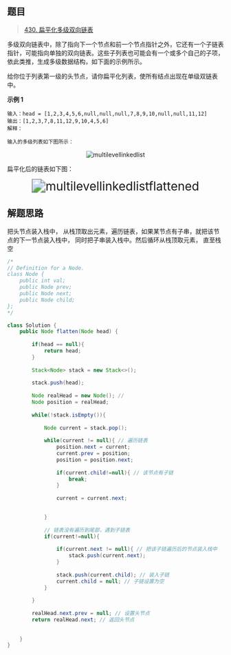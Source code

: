 ## 题目

> [430. 扁平化多级双向链表](https://leetcode-cn.com/problems/flatten-a-multilevel-doubly-linked-list/)

多级双向链表中，除了指向下一个节点和前一个节点指针之外，它还有一个子链表指针，可能指向单独的双向链表。这些子列表也可能会有一个或多个自己的子项，依此类推，生成多级数据结构，如下面的示例所示。

给你位于列表第一级的头节点，请你扁平化列表，使所有结点出现在单级双链表中。

**示例 1**

```
输入：head = [1,2,3,4,5,6,null,null,null,7,8,9,10,null,null,11,12]
输出：[1,2,3,7,8,11,12,9,10,4,5,6]
解释：

输入的多级列表如下图所示：
```

<center><img src="https://ning-wang.oss-cn-beijing.aliyuncs.com/blog-imags/multilevellinkedlist.png" alt="multilevellinkedlist"  /></center>

扁平化后的链表如下图：

<center><img src="https://ning-wang.oss-cn-beijing.aliyuncs.com/blog-imags/multilevellinkedlistflattened.png" alt="multilevellinkedlistflattened" style="zoom: 200%;" /></center>



## 解题思路

把头节点装入栈中， 从栈顶取出元素，遍历链表，如果某节点有子串，就把该节点的下一节点装入栈中， 同时把子串装入栈中。然后循环从栈顶取元素， 直至栈空

```java
/*
// Definition for a Node.
class Node {
    public int val;
    public Node prev;
    public Node next;
    public Node child;
};
*/

class Solution {
    public Node flatten(Node head) {
        
        if(head == null){
            return head;
        }
        
        Stack<Node> stack = new Stack<>();
        
        stack.push(head);
        
        Node realHead = new Node(); // 
        Node position = realHead;
        
        while(!stack.isEmpty()){
            
            Node current = stack.pop();
            
            while(current != null){ // 遍历链表
                position.next = current;
                current.prev = position;
                position = position.next;
                
                if(current.child!=null){ // 该节点有子链 
                    break;
                }   
                
                current = current.next;

                
            }
           
            // 链表没有遍历到尾部，遇到子链表
            if(current!=null){
                
                if(current.next != null){ // 把该子链遍历后的节点装入栈中
                    stack.push(current.next);
                }
                
                stack.push(current.child); // 装入子链
                current.child = null; // 子链设置为空
            }
            
        }
        
        realHead.next.prev = null; // 设置头节点
        return realHead.next; // 返回头节点
        
        
    }
}
```

 